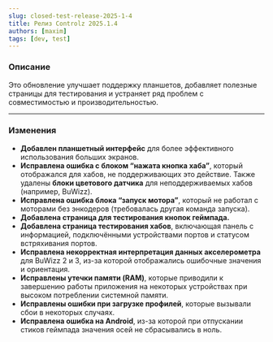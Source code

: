 ```yaml
---
slug: closed-test-release-2025-1-4
title: Релиз Controlz 2025.1.4
authors: [maxim]
tags: [dev, test]
---
```


### Описание

Это обновление улучшает поддержку планшетов, добавляет полезные страницы для тестирования и устраняет ряд проблем с совместимостью и производительностью.

<!-- truncate -->
---

### Изменения

- **Добавлен планшетный интерфейс** для более эффективного использования больших экранов.
- **Исправлена ошибка с блоком “нажата кнопка хаба”**, который отображался для хабов, не поддерживающих это действие. Также удалены **блоки цветового датчика** для неподдерживаемых хабов (например, BuWizz).
- **Исправлена ошибка блока “запуск мотора”**, который не работал с моторами без энкодеров (требовалась другая команда запуска).
- **Добавлена страница для тестирования кнопок геймпада.**
- **Добавлена страница тестирования хабов**, включающая панель с информацией, подключёнными устройствами портов и статусом встряхивания портов.
- **Исправлена некорректная интерпретация данных акселерометра** для BuWizz 2 и 3, из-за которой отображались ошибочные значения и ориентация.
- **Исправлены утечки памяти (RAM)**, которые приводили к завершению работы приложения на некоторых устройствах при высоком потреблении системной памяти.
- **Исправлены ошибки при загрузке профилей**, которые вызывали сбои в некоторых случаях.
- **Исправлена ошибка на Android**, из-за которой при отпускании стиков геймпада значения осей не сбрасывались в ноль.